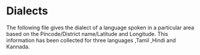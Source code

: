 # Dialects
The following file gives the dialect of a language spoken in a particular area based on the Pincode/District name/Latitude and Longitude. This information has been collected for three languages ,Tamil ,Hindi and Kannada.
